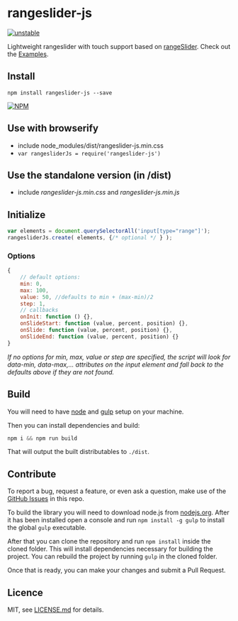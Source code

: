 # rangeslider-js

[![unstable](http://badges.github.io/stability-badges/dist/unstable.svg)](http://github.com/badges/stability-badges)

Lightweight rangeslider with touch support based on [rangeSlider](https://github.com/Stryzhevskyi/rangeSlider). Check out the [Examples][1].

[1]: http://stbaer.github.io/rangeslider-js/

## Install

`npm install rangeslider-js --save`

[![NPM](https://nodei.co/npm/rangeslider-js.png?downloads=true)](https://nodei.co/npm/rangeslider-js/)

## Use with browserify

- include node_modules/dist/rangeslider-js.min.css
- ``var rangesliderJs = require('rangeslider-js')``


## Use the standalone version (in /dist)

- include *rangeslider-js.min.css* and *rangeslider-js.min.js*

## Initialize

```js
var elements = document.querySelectorAll('input[type="range"]');
rangesliderJs.create( elements, {/* optional */ } );
```

### Options

```js
{
    // default options:
    min: 0,
    max: 100,
    value: 50, //defaults to min + (max-min)/2
    step: 1,
    // callbacks
    onInit: function () {},
    onSlideStart: function (value, percent, position) {},
    onSlide: function (value, percent, position) {},
    onSlideEnd: function (value, percent, position) {}
}
```

*If no options for min, max, value or step are specified, the script will look for
data-min, data-max,... attributes on the input element and fall back to the defaults
above if they are not found.*

## Build

You will need to have [node][node] and [gulp][gulp] setup on your machine.

Then you can install dependencies and build:

```js
npm i && npm run build
```

That will output the built distributables to `./dist`.

[node]:       http://nodejs.org/
[gulp]:       http://gulpjs.com/

## Contribute

To report a bug, request a feature, or even ask a question, make use of the [GitHub Issues][10] in this repo.

To build the library you will need to download node.js from [nodejs.org][20]. After it has been installed open a
console and run `npm install -g gulp` to install the global `gulp` executable.

After that you can clone the repository and run `npm install` inside the cloned folder. This will install
dependencies necessary for building the project. You can rebuild the project by running `gulp` in the cloned
folder.

Once that is ready, you can make your changes and submit a Pull Request.

[10]: https://github.com/stbaer/rangeslider-js/issues
[11]: http://jsfiddle.net
[12]: http://jsbin.com/
[20]: http://nodejs.org

## Licence

MIT, see [LICENSE.md](http://github.com/stbaer/rangeslider-js/blob/master/LICENSE.md) for details.
